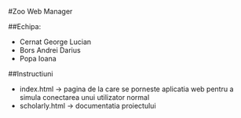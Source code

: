 #Zoo Web Manager




##Echipa:
- Cernat George Lucian
- Bors Andrei Darius
- Popa Ioana

##Instructiuni
- index.html -> pagina de la care se porneste aplicatia web pentru a simula conectarea unui utilizator normal
- scholarly.html -> documentatia proiectului
